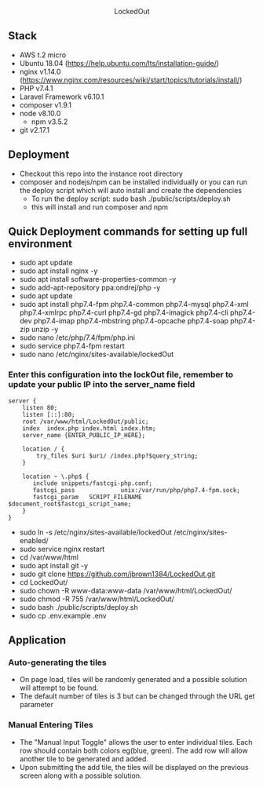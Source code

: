 <p align="center">LockedOut</p>

## Stack

- AWS t.2 micro
- Ubuntu 18.04 (https://help.ubuntu.com/lts/installation-guide/)
- nginx v1.14.0 (https://www.nginx.com/resources/wiki/start/topics/tutorials/install/)
- PHP v7.4.1 
- Laravel Framework v6.10.1
- composer v1.9.1
- node v8.10.0
    - npm v3.5.2
- git v2.17.1


## Deployment
- Checkout this repo into the instance root directory
- composer and nodejs/npm can be installed individually or you can run the deploy script which will auto install and create the dependencies 
    - To run the deploy script: sudo bash ./public/scripts/deploy.sh 
    - this will install and run composer and npm

## Quick Deployment commands for setting up full environment
- sudo apt update
- sudo apt install nginx -y
- sudo apt install software-properties-common -y
- sudo add-apt-repository ppa:ondrej/php -y
- sudo apt update
- sudo apt install php7.4-fpm php7.4-common php7.4-mysql php7.4-xml php7.4-xmlrpc php7.4-curl php7.4-gd php7.4-imagick php7.4-cli php7.4-dev php7.4-imap php7.4-mbstring php7.4-opcache php7.4-soap php7.4-zip unzip -y
- sudo nano /etc/php/7.4/fpm/php.ini
- sudo service php7.4-fpm restart
- sudo nano /etc/nginx/sites-available/lockedOut

### Enter this configuration into the lockOut file, remember to update your public IP into the server_name field
```
server {
    listen 80;
    listen [::]:80;
    root /var/www/html/LockedOut/public;
    index  index.php index.html index.htm;
    server_name {ENTER_PUBLIC_IP_HERE};

    location / {
        try_files $uri $uri/ /index.php?$query_string;
    }

    location ~ \.php$ {
       include snippets/fastcgi-php.conf;
       fastcgi_pass             unix:/var/run/php/php7.4-fpm.sock;
       fastcgi_param   SCRIPT_FILENAME $document_root$fastcgi_script_name;
    }
}

```
- sudo ln -s /etc/nginx/sites-available/lockedOut /etc/nginx/sites-enabled/
- sudo service nginx restart
- cd /var/www/html
- sudo apt install git -y
- sudo git clone https://github.com/jbrown1384/LockedOut.git
- cd LockedOut/
- sudo chown -R www-data:www-data /var/www/html/LockedOut/
- sudo chmod -R 755 /var/www/html/LockedOut/
- sudo bash ./public/scripts/deploy.sh
- sudo cp .env.example .env

## Application
### Auto-generating the tiles
- On page load, tiles will be randomly generated and a possible solution will attempt to be found. 
- The default number of tiles is 3 but can be changed through the URL get parameter

### Manual Entering Tiles
- The "Manual Input Toggle" allows the user to enter individual tiles. Each row should contain both colors eg(blue, green). The add row will allow another tile to be generated and added. 
- Upon submitting the add tile, the tiles will be displayed on the previous screen along with a possible solution.
